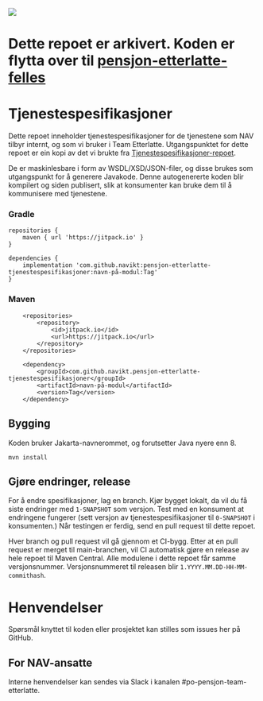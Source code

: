 [![](https://jitpack.io/v/navikt/pensjon-etterlatte-tjenestespesifikasjoner.svg)](https://jitpack.io/#navikt/pensjon-etterlatte-tjenestespesifikasjoner)


# Dette repoet er arkivert. Koden er flytta over til [pensjon-etterlatte-felles](https://github.com/navikt/pensjon-etterlatte-felles)

# Tjenestespesifikasjoner

Dette repoet  inneholder tjenestespesifikasjoner for de tjenestene som NAV tilbyr internt, og som vi bruker i Team Etterlatte.
Utgangspunktet for dette repoet er ein kopi av det vi brukte fra [Tjenestespesifikasjoner-repoet](https://github.com/navikt/tjenestespesifikasjoner).

De er maskinlesbare i form av WSDL/XSD/JSON-filer, og disse brukes som utgangspunkt for å
generere Javakode. Denne autogenererte koden blir kompilert og siden publisert, slik at konsumenter
kan bruke dem til å kommunisere med tjenestene.

### Gradle
```
repositories {
    maven { url 'https://jitpack.io' }
}

dependencies {
    implementation 'com.github.navikt:pensjon-etterlatte-tjenestespesifikasjoner:navn-på-modul:Tag'
}
```

### Maven
```	
	<repositories>
		<repository>
		    <id>jitpack.io</id>
		    <url>https://jitpack.io</url>
		</repository>
	</repositories>
	
	<dependency>
	    <groupId>com.github.navikt.pensjon-etterlatte-tjenestespesifikasjoner</groupId>
	    <artifactId>navn-på-modul</artifactId>
	    <version>Tag</version>
	</dependency>
```


## Bygging
Koden bruker Jakarta-navnerommet, og forutsetter Java nyere enn 8.

`mvn install`

## Gjøre endringer, release

For å endre spesifikasjoner, lag en branch. Kjør bygget lokalt, da vil du
få siste endringer med `1-SNAPSHOT` som versjon. Test med en konsument at
endringene fungerer (sett versjon av tjenestespesifikasjoner til `0-SNAPSHOT` i konsumenten.)
Når testingen er ferdig, send en pull request til dette repoet.

Hver branch og pull request vil gå gjennom et CI-bygg.
Etter at en pull request er merget til main-branchen, vil
CI automatisk gjøre en release av hele repoet til Maven Central.
Alle modulene i dette repoet får samme versjonsnummer.
Versjonsnummeret til releasen blir `1.YYYY.MM.DD-HH-MM-commithash`.


# Henvendelser

Spørsmål knyttet til koden eller prosjektet kan stilles som issues her på GitHub.

## For NAV-ansatte

Interne henvendelser kan sendes via Slack i kanalen #po-pensjon-team-etterlatte.

